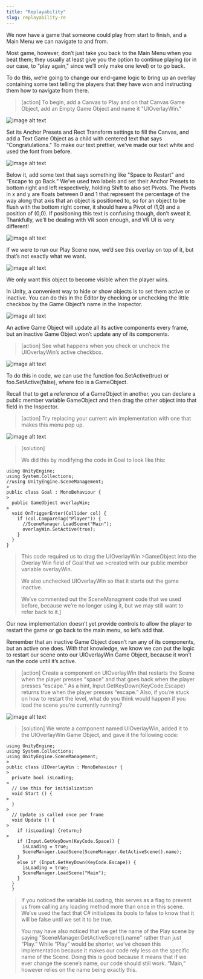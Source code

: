 ```yaml
---
title: "Replayability"
slug: replayability-re
---
```

We now have a game that someone could play from start to finish, and a Main Menu we can navigate to and from.

Most game, however, don’t just take you back to the Main Menu when you beat them; they usually at least give you the option to continue playing (or in our case, to "play again," since we’ll only make one level) or to go back.

To do this, we’re going to change our end-game logic to bring up an overlay containing some text telling the players that they have won and instructing them how to navigate from there.

>[action] To begin, add a Canvas to Play and on that Canvas Game Object, add an Empty Game Object and name it "UIOverlayWin."

![image alt text](../assets/image_48.png)

Set its Anchor Presets and Rect Transform settings to fill the Canvas, and add a Text Game Object as a child with centered text that says "Congratulations."  To make our text prettier, we’ve made our text white and used the font from before.

![image alt text](../assets/image_49.png)

Below it, add some text that says something like "Space to Restart" and “Escape to go Back.”  We’ve used two labels and set their Anchor Presets to bottom right and left respectively, holding Shift to also set Pivots.  The Pivots in x and y are floats between 0 and 1 that represent the percentage of the way along that axis that an object is positioned to, so for an object to be flush with the bottom right corner, it should have a Pivot of (1,0) and a position of (0,0).  If positioning this text is confusing though, don’t sweat it.  Thankfully, we’ll be dealing with VR soon enough, and VR UI is very different!

![image alt text](../assets/image_50.png)

If we were to run our Play Scene now, we’d see this overlay on top of it, but that’s not exactly what we want.

![image alt text](../assets/image_51.png)

We only want this object to become visible when the player wins.

In Unity, a convenient way to hide or show objects is to set them active or inactive.  You can do this in the Editor by checking or unchecking the little checkbox by the Game Object’s name in the Inspector.

![image alt text](../assets/image_52.png)

An active Game Object will update all its active components every frame, but an inactive Game Object won’t update any of its components.

>[action] See what happens when you check or uncheck the UIOverlayWin’s active checkbox.

![image alt text](../assets/image_53.gif)

To do this in code, we can use the function foo.SetActive(true) or foo.SetActive(false), where foo is a GameObject.

Recall that to get a reference of a GameObject in another, you can declare a public member variable GameObject and then drag the other object into that field in the Inspector.

>[action] Try replacing your current win implementation with one that makes this menu pop up.

![image alt text](../assets/image_54.gif)

>[solution]
>
>We did this by modifying the code in Goal to look like this:
>
```
using UnityEngine;
using System.Collections;
//using UnityEngine.SceneManagement;
>
public class Goal : MonoBehaviour {
>
  public GameObject overlayWin;
>
  void OnTriggerEnter(Collider col) {
    if (col.CompareTag("Player")) {
      //SceneManager.LoadScene("Main");
      overlayWin.SetActive(true);
    }
  }
}
```
>
>This code required us to drag the UIOverlayWin >GameObject into the Overlay Win field of Goal that we >created with our public member variable overlayWin.
>
>We also unchecked UIOverlayWin so that it starts out the game inactive.
>
>We’ve commented out the SceneManagment code that we used before, because we’re no longer using it, but we may still want to refer back to it.]

Our new implementation doesn’t yet provide controls to allow the player to restart the game or go back to the main menu, so let’s add that.

Remember that an inactive Game Object doesn’t run any of its components, but an active one does.  With that knowledge, we know we can put the logic to restart our scene onto our UIOverlayWin Game Object, because it won’t run the code until it’s active.

>[action] Create a component on UIOverlayWin that restarts the Scene when the player presses "space" and that goes back when the player presses “escape.”  As a hint, Input.GetKeyDown(KeyCode.Escape) returns true when the player presses “escape.”  Also, if you’re stuck on how to restart the level, what do you think would happen if you load the scene you’re currently running?

![image alt text](../assets/image_55.gif)

>[solution] We wrote a component named UIOverlayWin, added it to the UIOverlayWin Game Object, and gave it the following code:
>
```
using UnityEngine;
using System.Collections;
using UnityEngine.SceneManagement;
>
public class UIOverlayWin : MonoBehaviour {
>
  private bool isLoading;
>
  // Use this for initialization
  void Start () {
>
  }
>
  // Update is called once per frame
  void Update () {
>
    if (isLoading) {return;}
>
    if (Input.GetKeyDown(KeyCode.Space)) {
      isLoading = true;
      SceneManager.LoadScene(SceneManager.GetActiveScene().name);
    }
    else if (Input.GetKeyDown(KeyCode.Escape)) {
      isLoading = true;
      SceneManager.LoadScene("Main");
    }
  }
  }
```
>If you noticed the variable isLoading, this serves as a flag to prevent us from calling any loading method more than once in this scene.  We’ve used the fact that C# initializes its bools to false to know that it will be false until we set it to be true.
>
>You may have also noticed that we get the name of the Play scene by saying "SceneManager.GetActiveScene().name" rather than just “Play.”  While “Play” would be shorter, we’ve chosen this implementation because it makes our code rely less on the specific name of the Scene.  Doing this is good because it means that if we ever change the scene’s name, our code should still work.  “Main,” however relies on the name being exactly this.

